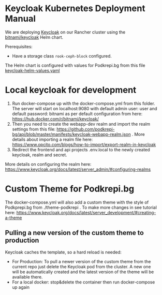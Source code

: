 # Keycloak Kubernetes Deployment Manual
We are deploying [Keycloak](https://www.keycloak.org/) on our Rancher cluster using the [bitnami/keycloak](https://bitnami.com/stack/keycloak/helm) Helm chart.

Prerequisites:
 - Have a storage class `rook-ceph-block` configured.

The Helm chart is configured with values for Podkrepi.bg from this file [keycloak-helm-values.yaml](keycloak-helm-values.yaml)

# Local keycloak for development
1. Run docker-compose up with the docker-compose.yml from this folder. The server will start on localhost:9080 with default admin user: user and default password: bitnami as per default configuration from here: https://hub.docker.com/r/bitnami/keycloak/
1. Then you need to create the webapp-dev realm and import the realm settings from this file: https://github.com/podkrepi-bg/api/blob/master/manifests/keycloak-webapp-realm.json . More details about importing a realm file here: https://www.opcito.com/blogs/how-to-import/export-realm-in-keycloak 
1. Redirect the frontend and api projects .env.local to the newly created keycloak, realm and secret. 

More details on configuring the realm here: https://www.keycloak.org/docs/latest/server_admin/#configuring-realms

# Custom Theme for Podkrepi.bg
The docker-compose.yml will also add a custom theme with the style of Podkprepi.bg from ./theme-podkrepi . 
To make more changes in see tutorial here: https://www.keycloak.org/docs/latest/server_development/#creating-a-theme

## Pulling a new version of the custom theme to production
Keycloak caches the template, so a hard reload is needed: 
* For Production: To pull a newer version of the custom theme from the current repo just delete the Keycloak pod from the cluster. A new one will be automatically created and the latest version of the theme will be available there.
* For a local docker: stop&delete the container then run docker-compose up again

